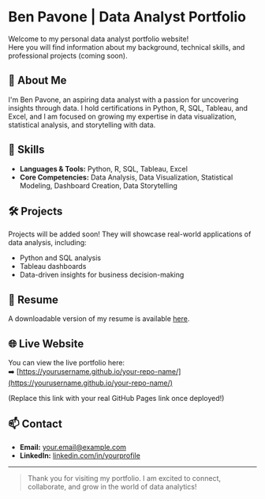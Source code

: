 # Ben Pavone | Data Analyst Portfolio

Welcome to my personal data analyst portfolio website!  
Here you will find information about my background, technical skills, and professional projects (coming soon).

## 🌟 About Me
I'm Ben Pavone, an aspiring data analyst with a passion for uncovering insights through data. I hold certifications in Python, R, SQL, Tableau, and Excel, and I am focused on growing my expertise in data visualization, statistical analysis, and storytelling with data.

## 💼 Skills
- **Languages & Tools:** Python, R, SQL, Tableau, Excel
- **Core Competencies:** Data Analysis, Data Visualization, Statistical Modeling, Dashboard Creation, Data Storytelling

## 🛠 Projects
Projects will be added soon! They will showcase real-world applications of data analysis, including:
- Python and SQL analysis
- Tableau dashboards
- Data-driven insights for business decision-making

## 📄 Resume
A downloadable version of my resume is available [here](./Ben_Pavone_Resume.pdf).

## 🌐 Live Website
You can view the live portfolio here:  
➡️ [https://yourusername.github.io/your-repo-name/](https://yourusername.github.io/your-repo-name/)

(Replace this link with your real GitHub Pages link once deployed!)

## 📫 Contact
- **Email:** your.email@example.com
- **LinkedIn:** [linkedin.com/in/yourprofile](https://linkedin.com/in/yourprofile)

---

> Thank you for visiting my portfolio. I am excited to connect, collaborate, and grow in the world of data analytics!
